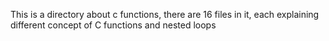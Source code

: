 This is a directory about c functions, there are 16 files in it, each explaining different concept of C functions and nested loops
